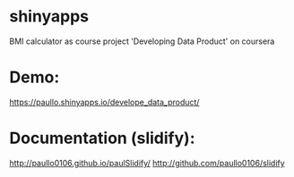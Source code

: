 shinyapps
=========

BMI calculator as course project 'Developing Data Product' on coursera

Demo:
=========
https://paullo.shinyapps.io/develope_data_product/

Documentation (slidify):
=========
http://paullo0106.github.io/paulSlidify/
http://github.com/paullo0106/slidify
